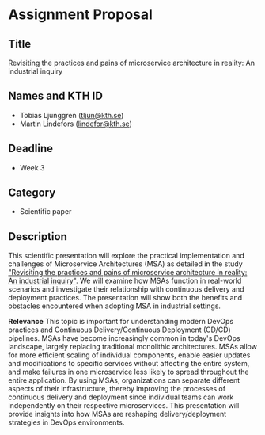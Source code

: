 # Assignment Proposal

## Title

Revisiting the practices and pains of microservice architecture in reality: An industrial inquiry

## Names and KTH ID

- Tobias Ljunggren (tljun@kth.se)
- Martin Lindefors (lindefor@kth.se)

## Deadline

- Week 3

## Category

- Scientific paper

## Description
This scientific presentation will explore the practical implementation and challenges of Microservice Architectures (MSA) as detailed in the study ["Revisiting the practices and pains of microservice architecture in reality: An industrial inquiry"](https://www.sciencedirect.com/science/article/pii/S0164121222001972?ref=cra_js_challenge&fr=RR-1). We will examine how MSAs function in real-world scenarios and investigate their relationship with continuous delivery and deployment practices. The presentation will show both the benefits and obstacles encountered when adopting MSA in industrial settings.

**Relevance**
This topic is important for understanding modern DevOps practices and Continuous Delivery/Continuous Deployment (CD/CD) pipelines. MSAs have become increasingly common in today's DevOps landscape, largely replacing traditional monolithic architectures. MSAs allow for more efficient scaling of individual components, enable easier updates and modifications to specific services without affecting the entire system, and make failures in one microservice less likely to spread throughout the entire application. By using MSAs, organizations can separate different aspects of their infrastructure, thereby improving the processes of continuous delivery and deployment since individual teams can work independently on their respective microservices. This presentation will provide insights into how MSAs are reshaping delivery/deployment strategies in DevOps environments.
